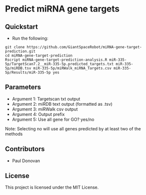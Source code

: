 # Predict miRNA gene targets

## Quickstart
* Run the following:
```
git clone https://github.com/GiantSpaceRobot/miRNA-gene-target-prediction.git
cd miRNA-gene-target-prediction
Rscript miRNA-gene-target-prediction-analysis.R miR-335-5p/TargetScan7.2__miR-335-5p.predicted_targets.txt miR-335-5p/miRDB.tsv miR-335-5p/miRWalk_miRNA_Targets.csv miR-335-5p/Results/miR-335-5p yes 
```

## Parameters
* Argument 1: Targetscan txt output
* Argument 2: miRDB text output (formatted as .tsv)
* Argument 3: miRWalk csv output
* Argument 4: Output prefix
* Argument 5: Use all gene for GO? yes/no

Note: Selecting no will use all genes predicted by at least two of the methods

## Contributors
* Paul Donovan

## License
This project is licensed under the MIT License.

